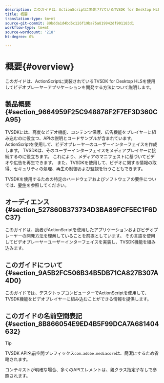 ```yaml
---
description: このガイドは、ActionScriptに実装されているTVSDK for Desktop HLSを使用してビデオプレーヤーアプリケーションを開発する方法について説明します。
title: 概要
translation-type: tm+mt
source-git-commit: 89bdda1d4bd5c126f19ba75a819942df901183d1
workflow-type: tm+mt
source-wordcount: '218'
ht-degree: 0%

---
```



# 概要{#overview}

このガイドは、ActionScriptに実装されているTVSDK for Desktop HLSを使用してビデオプレーヤーアプリケーションを開発する方法について説明します。

## 製品概要{#section_9664959F25C948878F2F7EF3D360CA95}

TVSDKには、高度なビデオ機能、コンテンツ保護、広告機能をプレイヤーに組み込むのに役立つ、APIの説明とコードサンプルが含まれています。 ActionScriptを使用して、ビデオプレーヤーのユーザーインターフェイスを作成します。 TVSDKは、そのユーザーインターフェイスをメディアプレイヤーに接続するのに役立ちます。 これにより、メディアのマニフェストに基づいてビデオや広告を再生できます。 また、TVSDKを使用して、ビデオに関する情報の取得、セキュリティの処理、再生の制御および監視を行うこともできます。

TVSDKを使用するための特定のハードウェアおよびソフトウェアの要件については、[要件](../../c-psdk-dhls-1.4-introduction/overview-prod-audience-guide/requirements/r-psdk-dhls-1.4-requirements-system.md)を参照してください。

## オーディエンス{#section_527860B373734D3BA89FCF5EC1F6DC37}

このガイドは、読者がActionScriptを使用したアプリケーションおよびビデオプレーヤーの開発方法を理解していることを前提としています。 その言語を使用してビデオプレーヤーユーザーインターフェイスを実装し、TVSDK機能を組み込みます。

## このガイドについて{#section_9A5B2FC506B34B5DB71CA827B307A4D0}

このガイドでは、デスクトップコンピューターでActionScriptを使用して、TVSDK機能をビデオプレイヤーに組み込むことができる情報を提供します。

## このガイドの名前空間表記{#section_8B866054E9ED4B5F99DCA7A681404632}

>[!TIP]
>
>TVSDK API名前空間プレフィックス`com.adobe.mediacore`は、簡潔にするため省略されます。
>
>コンテキストが明確な場合、多くのAPIエレメントは、親クラス指定子なしで参照されます。


